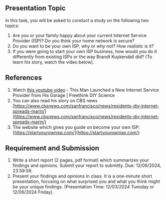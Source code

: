 ## Presentation Topic

In this task, you will be asked to conduct a study on the following two topics:

1. Are you or your family happy about your current Internet Service Provider (ISP)? Do you think your home network is secure?
2. Do you want to be your own ISP, why or why not? How realistic is it?
3. If you were going to start your own ISP business, how would you do it differently from existing ISPs or the way Brandt Kuykendall did? (To learn his story, watch the video below).

## References

1. Watch [this youtube video](https://www.youtube.com/watch?v=p52PY_cwIsA) - This Man Launched a New Internet Service Provider from His Garage | Freethink DIY Science 
2. You can also read his story on CBS news [https://www.cbsnews.com/sanfrancisco/news/residents-diy-internet-spreads-marin/](https://www.cbsnews.com/sanfrancisco/news/residents-diy-internet-spreads-marin/)
3. The website which gives you guide on become your own ISP: [https://startyourownisp.com/](https://startyourownisp.com/)

## Requirement and Submission

1. Write a short report (2 pages, pdf format) which summarizes your findings and opinions. Submit your report to submitty. Due: 12/06/2024, 23:59:59.
2. Present your findings and opinions in class. It is a one-minute short presentation, focusing on what surprised you and what you think might be your unique findings. (Presentation Time: 12/03/2024 Tuesday or 12/06/2024 Friday).
